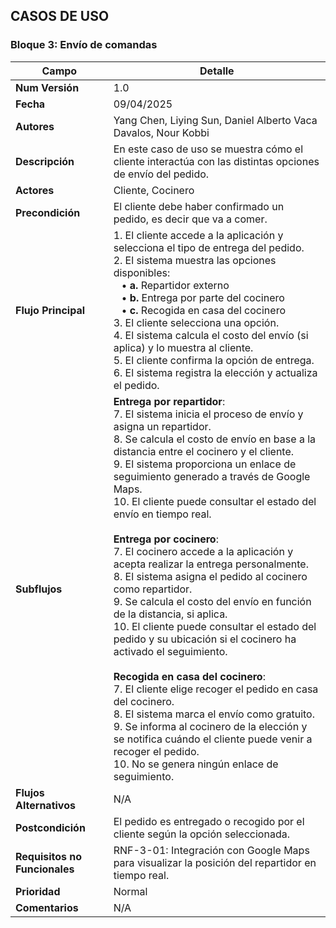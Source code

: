 ## CASOS DE USO  

### Bloque 3: Envío de comandas  

| Campo                     | Detalle                                                                 |
|---------------------------|-------------------------------------------------------------------------|
| **Num Versión**           | 1.0                                                                     |
| **Fecha**                 | 09/04/2025                                                              |
| **Autores**               | Yang Chen, Liying Sun, Daniel Alberto Vaca Davalos, Nour Kobbi          |
| **Descripción**           | En este caso de uso se muestra cómo el cliente interactúa con las distintas opciones de envío del pedido. |
| **Actores**               | Cliente, Cocinero                                                       |
| **Precondición**          | El cliente debe haber confirmado un pedido, es decir que va a comer.     |
| **Flujo Principal**       | 1. El cliente accede a la aplicación y selecciona el tipo de entrega del pedido.<br>2. El sistema muestra las opciones disponibles:<br>   • **a.** Repartidor externo<br>   • **b.** Entrega por parte del cocinero<br>   • **c.** Recogida en casa del cocinero<br>3. El cliente selecciona una opción.<br>4. El sistema calcula el costo del envío (si aplica) y lo muestra al cliente.<br>5. El cliente confirma la opción de entrega.<br>6. El sistema registra la elección y actualiza el pedido. |
| **Subflujos**             | **Entrega por repartidor**:<br>7. El sistema inicia el proceso de envío y asigna un repartidor.<br>8. Se calcula el costo de envío en base a la distancia entre el cocinero y el cliente.<br>9. El sistema proporciona un enlace de seguimiento generado a través de Google Maps.<br>10. El cliente puede consultar el estado del envío en tiempo real.<br><br>**Entrega por cocinero**:<br>7. El cocinero accede a la aplicación y acepta realizar la entrega personalmente.<br>8. El sistema asigna el pedido al cocinero como repartidor.<br>9. Se calcula el costo del envío en función de la distancia, si aplica.<br>10. El cliente puede consultar el estado del pedido y su ubicación si el cocinero ha activado el seguimiento.<br><br>**Recogida en casa del cocinero**:<br>7. El cliente elige recoger el pedido en casa del cocinero.<br>8. El sistema marca el envío como gratuito.<br>9. Se informa al cocinero de la elección y se notifica cuándo el cliente puede venir a recoger el pedido.<br>10. No se genera ningún enlace de seguimiento. |
| **Flujos Alternativos**   | N/A                                                                     |
| **Postcondición**         | El pedido es entregado o recogido por el cliente según la opción seleccionada. |
| **Requisitos no Funcionales** | RNF-3-01: Integración con Google Maps para visualizar la posición del repartidor en tiempo real. |
| **Prioridad**             | Normal                                                                  |
| **Comentarios**           | N/A                                                                     |
